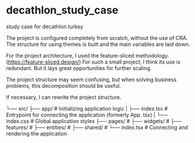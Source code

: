 # decathlon_study_case
study case for decathlon turkey

The project is configured completely from scratch, without the use of CRA.
The structure for using themes is built and the main variables are laid down.

For the project architecture, I used the feature-sliced methodology.
(https://feature-sliced.design/)
For such a small project, I think its use is redundant. But it lays great opportunities for further scaling.

The project structure may seem confusing, but when solving business problems, this decomposition should be useful.

If necessary, I can rewrite the project structure.

└── src/
    ├── app/                    # Initializing application logic
    |    ├── index.tsx          #    Entrypoint for connecting the application (formerly App. tsx)
    |    └── index.css          #    Global application styles
    ├── pages/                  #
    ├── widgets/                #
    ├── features/               #
    ├── entities/               #
    ├── shared/                 #
    └── index.tsx               # Connecting and rendering the application
